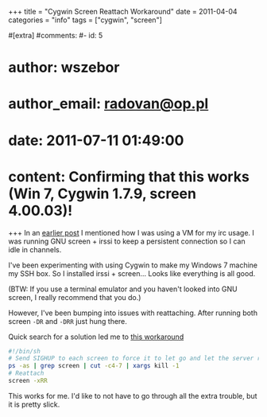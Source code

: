 +++
title = "Cygwin Screen Reattach Workaround"
date = 2011-04-04 
categories = "info"
tags = ["cygwin", "screen"]

#[extra]
#comments:
#- id: 5
#  author: wszebor
#  author_email: radovan@op.pl
#  date: 2011-07-11 01:49:00
#  content: Confirming that this works (Win 7, Cygwin 1.7.9, screen 4.00.03)!
+++
In an [earlier post](./blog/2011/virtualbox-headless-mode-on-windows-7.md) I mentioned how I was using a VM for my irc usage. I was running GNU screen + irssi to keep a persistent connection so I can idle in channels.

I've been experimenting with using Cygwin to make my Windows 7 machine my SSH box. So I installed irssi + screen... Looks like everything is all good.

(BTW: If you use a terminal emulator and you haven't looked into GNU screen, I really recommend that you do.)

However, I've been bumping into issues with reattaching. After running both screen `-DR` and `-DRR` just hung there.

Quick search for a solution led me to [this workaround][cyg-workaround]

```sh
#!/bin/sh
# Send SIGHUP to each screen to force it to let go and let the server recover
ps -as | grep screen | cut -c4-7 | xargs kill -1
# Reattach
screen -xRR
```

This works for me. I'd like to not have to go through all the extra trouble, but it is pretty slick.

[cyg-workaround]: http://cygwin.com/ml/cygwin/2010-03/msg01026.html
